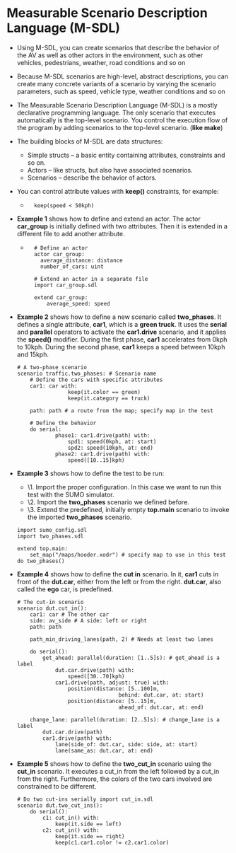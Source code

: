 # Measurable Scenario Description Language (M-SDL)

* Using M-SDL, you can create scenarios that describe the behavior of the AV as well as other actors in the environment, such as other vehicles, pedestrians, weather, road conditions and so on

* Because M-SDL scenarios are high-level, abstract descriptions, you can create many concrete variants of a scenario by varying the scenario parameters, such as speed, vehicle type, weather conditions and so on

* The Measurable Scenario Description Language (M-SDL) is a mostly declarative programming language. The only scenario that executes automatically is the top-level scenario. You control the execution flow of the program by adding scenarios to the top-level scenario. (**like make**)

* The building blocks of M-SDL are data structures:

    * Simple structs – a basic entity containing attributes, constraints and so on.
    * Actors – like structs, but also have associated scenarios.
    * Scenarios – describe the behavior of actors.

* You can control attribute values with **keep()** constraints, for example:

    * ```
        keep(speed < 50kph)
        ```

* **Example 1** shows how to define and extend an actor. The actor **car_group** is initially defined with two attributes. Then it is extended in a different file to add another attribute.

    * ```
        # Define an actor
        actor car_group:
          average_distance: distance 
          number_of_cars: uint
          
        # Extend an actor in a separate file 
        import car_group.sdl
        
        extend car_group: 
        	average_speed: speed
        ```

* **Example 2** shows how to define a new scenario called **two_phases**. It defines a single attribute, **car1**, which is a **green truck**. It uses the **serial** and **parallel** operators to activate the **car1.drive** scenario, and it applies the **speed()** modifier. During the first phase, **car1** accelerates from 0kph to 10kph. During the second phase, **car1** keeps a speed between 10kph and 15kph.

    ```
    # A two-phase scenario
    scenario traffic.two_phases: # Scenario name
        # Define the cars with specific attributes
        car1: car with:
    				keep(it.color == green) 
    				keep(it.category == truck)
    				
        path: path # a route from the map; specify map in the test
        
        # Define the behavior
        do serial:
    			phase1: car1.drive(path) with: 
    				spd1: speed(0kph, at: start) 
    				spd2: speed(10kph, at: end)
    			phase2: car1.drive(path) with: 
    				speed([10..15]kph)
    ```

* **Example 3** shows how to define the test to be run: 

    * \1. Import the proper configuration. In this case we want to run this test with the SUMO simulator.
    * \2. Import the **two_phases** scenario we defined before.
    * \3. Extend the predefined, initially empty **top.main** scenario to invoke the imported **two_phases** scenario.

    ```
    import sumo_config.sdl 
    import two_phases.sdl
    
    extend top.main:
    	set_map("/maps/hooder.xodr") # specify map to use in this test do two_phases()
    ```

* **Example 4** shows how to define the **cut in** scenario. In it, **car1** cuts in front of the **dut.car**, either from the left or from the right. **dut.car**, also called the **ego** car, is predefined.

    ```
    # The cut-in scenario
    scenario dut.cut_in():
    	car1: car # The other car
    	side: av_side # A side: left or right 
    	path: path
    	
    	path_min_driving_lanes(path, 2) # Needs at least two lanes
    	
    	do serial():
    		get_ahead: parallel(duration: [1..5]s): # get_ahead is a label
    			dut.car.drive(path) with: 
    				speed([30..70]kph)
    			car1.drive(path, adjust: true) with: 
    				position(distance: [5..100]m,
    								behind: dut.car, at: start) 
    				position(distance: [5..15]m,
    								ahead_of: dut.car, at: end)
    								
    	change_lane: parallel(duration: [2..5]s): # change_lane is a label
    		dut.car.drive(path) 
    		car1.drive(path) with:
    			lane(side_of: dut.car, side: side, at: start) 
    			lane(same_as: dut.car, at: end)
    ```

* **Example 5** shows how to define the **two_cut_in** scenario using the **cut_in** scenario. It executes a cut_in from the left followed by a cut_in from the right. Furthermore, the colors of the two cars involved are constrained to be different.

    ```
    # Do two cut-ins serially import cut_in.sdl
    scenario dut.two_cut_ins(): 
    	do serial():
    		c1: cut_in() with: 
    			keep(it.side == left)
    		c2: cut_in() with:
    			keep(it.side == right) 
    			keep(c1.car1.color != c2.car1.color)
    ```

